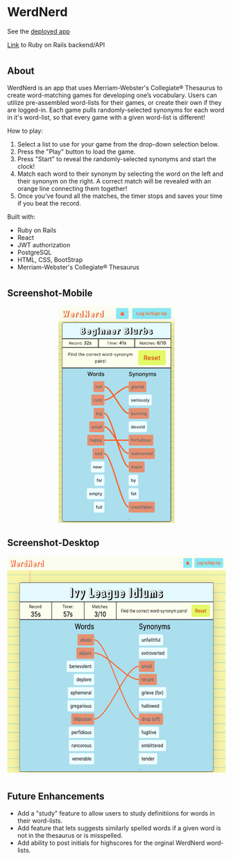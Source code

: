 # WerdNerd

See the [deployed app](https://https://werd-nerd.herokuapp.com/)

[Link](https://github.com/BluejayTay/word_app_rails) to Ruby on Rails backend/API

#

## About

WerdNerd is an app that uses Merriam-Webster&apos;s Collegiate® Thesaurus to create word-matching games for developing one’s vocabulary. Users can utilize pre-assembled word-lists for their games, or create their own if they are logged-in. Each game pulls randomly-selected synonyms for each word in it&apos;s word-list, so that every game with a given word-list is different!

How to play:

<ol>
        <li>
          Select a list to use for your game from the drop-down selection below.
        </li>
        <li>Press the &quot;Play&quot; button to load the game.</li>
        <li>
          Press &quot;Start&quot; to reveal the randomly-selected synonyms and
          start the clock!
        </li>
        <li>
          Match each word to their synonym by selecting the word on the left and
          their synonym on the right. A correct match will be revealed with an
          orange line connecting them together!
        </li>
        <li>
          Once you&apos;ve found all the matches, the timer stops and saves your
          time if you beat the record.
        </li>
      </ol>

Built with:

- Ruby on Rails
- React
- JWT authorization
- PostgreSQL
- HTML, CSS, BootStrap
- Merriam-Webster&apos;s Collegiate® Thesaurus

#

## Screenshot-Mobile

<p align="center">
<img src="src/screenshot-mobile.png"  height="500">
</p>

## Screenshot-Desktop

<p align="center">
<img src="src/screenshot-desktop.png"  height="500">
</p>

#

## Future Enhancements

- Add a "study" feature to allow users to study definitiions for words in their word-lists.
- Add feature that lets suggests similarly spelled words if a given word is not in the thesaurus or is misspelled.
- Add ability to post initials for highscores for the orginal WerdNerd word-lists.
